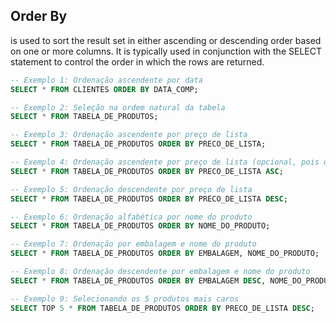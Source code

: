 ## Order By
is used to sort the result set in either ascending or descending order based on one or more columns. It is typically used in conjunction with the SELECT statement to control the order in which the rows are returned.
```sql
-- Exemplo 1: Ordenação ascendente por data
SELECT * FROM CLIENTES ORDER BY DATA_COMP;

-- Exemplo 2: Seleção na ordem natural da tabela
SELECT * FROM TABELA_DE_PRODUTOS;

-- Exemplo 3: Ordenação ascendente por preço de lista
SELECT * FROM TABELA_DE_PRODUTOS ORDER BY PRECO_DE_LISTA;

-- Exemplo 4: Ordenação ascendente por preço de lista (opcional, pois o padrão é ASC)
SELECT * FROM TABELA_DE_PRODUTOS ORDER BY PRECO_DE_LISTA ASC;

-- Exemplo 5: Ordenação descendente por preço de lista
SELECT * FROM TABELA_DE_PRODUTOS ORDER BY PRECO_DE_LISTA DESC;

-- Exemplo 6: Ordenação alfabética por nome do produto
SELECT * FROM TABELA_DE_PRODUTOS ORDER BY NOME_DO_PRODUTO;

-- Exemplo 7: Ordenação por embalagem e nome do produto
SELECT * FROM TABELA_DE_PRODUTOS ORDER BY EMBALAGEM, NOME_DO_PRODUTO;

-- Exemplo 8: Ordenação descendente por embalagem e nome do produto
SELECT * FROM TABELA_DE_PRODUTOS ORDER BY EMBALAGEM DESC, NOME_DO_PRODUTO DESC;

-- Exemplo 9: Selecionando os 5 produtos mais caros
SELECT TOP 5 * FROM TABELA_DE_PRODUTOS ORDER BY PRECO_DE_LISTA DESC;
```